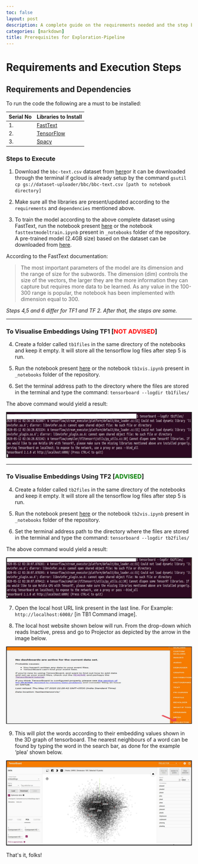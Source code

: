 ```yaml
---
toc: false
layout: post
description: A complete guide on the requirements needed and the step by step execution of the exploration-pipeline.
categories: [markdown]
title: Prerequisites for Exploration-Pipeline
---
```

# Requirements and Execution Steps


## Requirements and Dependencies



To run the code the following are a must to be installed:

    
|Serial No|Libraries to Install|
| -  | - |    
|1.       |[FastText](https://fasttext.cc/docs/en/support.html)|
|2.       |[TensorFlow](https://www.tensorflow.org/api_docs)|
|3.       |[Spacy](https://spacy.io/usage)|



### Steps to Execute
	
1. Download the `bbc-text.csv` dataset from [here​](https://storage.googleapis.com/dataset-uploader/bbc/bbc-text.csv) or it can be downloaded through the terminal if gcloud is already setup by the command `gsutil cp gs:​//​dataset-uploader​/bbc/​bbc-text.csv [path to notebook directory]`

2. Make sure all the libraries are present/updated according to the `requirements` and `dependencies` mentioned above.

3. To train the model according to the above complete dataset using FastText, run the notebook present [here](https://rohetoric.github.io/text-vector-visualisation/jupyter/fasttext/python/2020/05/20/fasttext-model-train.html) or the notebook `fasttextmodeltrain.ipynb` present in `_notebooks` folder of the repository. A pre-trained model (2.4GB size) based on the dataset can be downloaded from [here](https://learnermanipal-my.sharepoint.com/:u:/g/personal/rohit_rajesh_learner_manipal_edu/EXiXnzOeVN9KsdWpoFgr4CABfblCuo8RamsdLM9NUyatyA?e=yjkplM). 

According to the FastText documentation:

<blockquote>The most important parameters of the model are its dimension and the range of size for the subwords. The dimension (dim) controls the size of the vectors, the larger they are the more information they can capture but requires more data to be learned. As any value in the 100-300 range is popular, the notebook has been implemented with dimension equal to 300.</blockquote>

*Steps 4,5 and 6 differ for TF1 and TF 2. After that, the steps are same.*

---


### To Visualise Embeddings Using TF1 [<font color='red'>NOT ADVISED</font>] 


4. Create a folder called `tb1files` in the same directory of the notebooks​ and keep it empty. It will store all the tensorflow log files after step 5 is run.

5. Run the notebook ​present [here](https://rohetoric.github.io/text-vector-visualisation/jupyter/tensorflow/python/2020/05/21/tb1vis.html) or the notebook `tb1vis.ipynb` present in `_notebooks` folder​ of the repository.

6. Set the terminal address path to the directory where the files are stored in the terminal and type the command: `tensorboard ​--logdir tb1files/`

The above command would yield a result:


![TB1 Command](image/cmdtb1.png)

---

### To Visualise Embeddings Using TF2 [<font color='green'>ADVISED</font>]


4. Create a folder called `tb2files` in the same directory of the notebooks​ and keep it empty. It will store all the tensorflow log files after step 5 is run.

5. Run the notebook present [here](https://rohetoric.github.io/text-vector-visualisation/jupyter/tensorflow/python/2020/05/21/tb2vis.html) or ​the notebook `tb2vis.ipynb`​ present in `_notebooks` folder​ of the repository.

6. Set the terminal address path to the directory where the files are stored in the terminal and type the command: `tensorboard ​--logdir tb2files/`

The above command would yield a result:


![TB2 Command](image/cmdtb2.png)


7. Open the local host URL link present in the last line. For Example: `http://localhost:6008/`​ [in TB1 Command image].

8. The local host website shown below will run. From the drop-down which reads Inactive, press and go to Projector as depicted by the arrow in the image below.

![Projector](image/projector.png)

9. This will plot the words according to their embedding values shown in the 3D graph of tensorboard. The nearest neighbours of a word can be found by typing the word in the search bar, as done for the example ‘plea’ shown below.


![TB Visualisation](image/tbvis.png)


That's it, folks!
